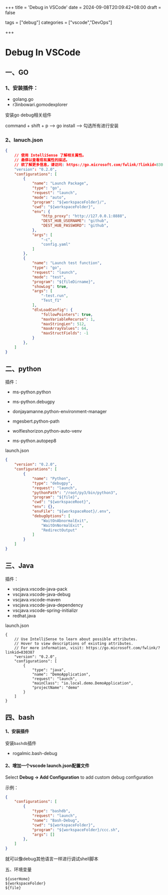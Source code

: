 +++
title = 'Debug in VSCode'
date = 2024-09-08T20:09:42+08:00
draft = false

tags = ["debug"]
categories = ["vscode","DevOps"]

+++



# Debug In VSCode



## 一、GO

### 1、安装插件：

* golang.go
* r3inbowari.gomodexplorer

安装go debug相关组件

command + shift + p --> go install --> 勾选所有进行安装



### 2、lanuch.json

```json
{
    // 使用 IntelliSense 了解相关属性。 
    // 悬停以查看现有属性的描述。
    // 欲了解更多信息，请访问: https://go.microsoft.com/fwlink/?linkid=830387
    "version": "0.2.0",
    "configurations": [
        {
            "name": "Launch Package",
            "type": "go",
            "request": "launch",
            "mode": "auto",
            "program": "${workspaceFolder}/",
            "cwd": "${workspaceFolder}",
            "env": {
                "http_proxy": "http://127.0.0.1:8888",
                "DEST_HUB_USERNAME": "github",
                "DEST_HUB_PASSWORD": "github",
            },
            "args": [
                "-c",
                "config.yaml"
            ]
        },
        {
            "name": "Launch test function",
            "type": "go",
            "request": "launch",
            "mode": "test",
            "program": "${fileDirname}",
            "showLog": true,
            "args": [
                "-test.run",
                "Test_f1"
            ],
            "dlvLoadConfig": {
                "followPointers": true,
                "maxVariableRecurse": 1,
                "maxStringLen": 512,
                "maxArrayValues": 64,
                "maxStructFields": -1
            }
        },
    ]
}
```



## 二、python

插件：

* ms-python.python

* ms-python.debugpy
  
* donjayamanne.python-environment-manager

* mgesbert.python-path

* wolfieshorizon.python-auto-venv

* ms-python.autopep8



launch.json

```json
{
    "version": "0.2.0",
    "configurations": [
        {
            "name": "Python",
            "type": "debugpy",
            "request": "launch",
            "pythonPath": "/root/py3/bin/python3",
            "program": "${file}",
            "cwd": "${workspaceRoot}",
            "env": {},
            "envFile": "${workspaceRoot}/.env",
            "debugOptions": [
                "WaitOnAbnormalExit",
                "WaitOnNormalExit",
                "RedirectOutput"
            ]
        }
    ]
}

```





## 三、Java

插件：

* vscjava.vscode-java-pack
* vscjava.vscode-java-debug
* vscjava.vscode-maven
* vscjava.vscode-java-dependency
* vscjava.vscode-spring-initializr
* redhat.java



launch.json

```
{
    // Use IntelliSense to learn about possible attributes.
    // Hover to view descriptions of existing attributes.
    // For more information, visit: https://go.microsoft.com/fwlink/?linkid=830387
    "version": "0.2.0",
    "configurations": [
        {
            "type": "java",
            "name": "DemoApplication",
            "request": "launch",
            "mainClass": "io.local.demo.DemoApplication",
            "projectName": "demo"
        }
    ]
}
```



## 四、bash

#### 1、安装插件

安装`bashdb`插件

* rogalmic.bash-debug



#### 2、增加一个vscode launch.json配置文件

Select **Debug -> Add Configuration** to add custom debug configuration

示例：

```json
{
    "configurations": [
        {
            "type": "bashdb",
            "request": "launch",
            "name": "Bash-Debug",
            "cwd": "${workspaceFolder}",
            "program": "${workspaceFolder}/ccc.sh",
            "args": []
        },
    ]
}
```

就可以像debug其他语言一样进行调试shell脚本



五、环境变量

```
${userHome}
${workspaceFolder} 
${file} 
```

